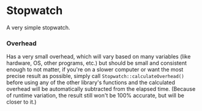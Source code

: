 # Stopwatch
A very simple stopwatch.

### Overhead
Has a very small overhead, which will vary based on many variables (like hardware, OS, other programs, etc.) but should be small and consistent enough to not matter, if you're on a slower computer or want the most precise result as possible, simply call ```Stopwatch::calculateOverhead()``` before using any of the other library's functions and the calculated overhead will be automatically subtracted from the elapsed time. (Because of runtime variation, the result still won't be 100% accurate, but will be closer to it.) 

